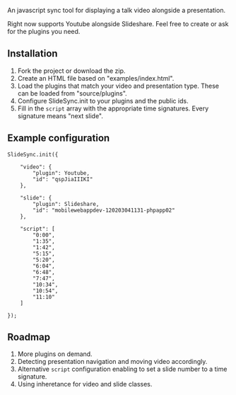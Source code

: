 An javascript sync tool for displaying a talk video alongside a presentation.

Right now supports Youtube alongside Slideshare. Feel free to create or ask for the plugins you need.


Installation
------------

1. Fork the project or download the zip.
2. Create an HTML file based on "examples/index.html".
3. Load the plugins that match your video and presentation type. These can be loaded from "source/plugins".
4. Configure SlideSync.init to your plugins and the public ids.
5. Fill in the `script` array with the appropriate time signatures. Every signature means "next slide".

Example configuration
---------------------

    SlideSync.init({
    
        "video": {
            "plugin": Youtube,
            "id": "qspJiaIIIKI"
        },
        
        "slide": {
            "plugin": Slideshare,
            "id": "mobilewebappdev-120203041131-phpapp02"
        },
        
        "script": [
            "0:00",
            "1:35",
            "1:42",
            "5:15",
            "5:20",
            "6:04",
            "6:48",
            "7:47",
            "10:34",
            "10:54",
            "11:10"                    
        ]    
        
    });
    
Roadmap
-------

1. More plugins on demand.
2. Detecting presentation navigation and moving video accordingly.
3. Alternative `script` configuration enabling to set a slide number to a time signature.
4. Using inheretance for video and slide classes.